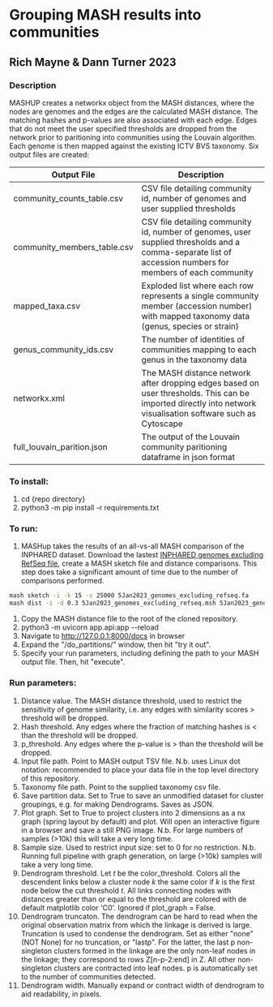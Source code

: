 # Grouping MASH results into communities
## Rich Mayne & Dann Turner 2023

### Description
MASHUP creates a networkx object from the MASH distances, where the nodes are genomes and the edges are the calculated MASH distance. The matching hashes and p-values are also associated with each edge. Edges that do not meet the user specified thresholds are dropped from the network prior to paritioning into communities using the Louvain algorithm. Each genome is then mapped against the existing ICTV BVS taxonomy. Six output files are created:

| Output File                                     | Description                                                  |
| ----------------------------------------------- | ------------------------------------------------------------ |
|community_counts_table.csv                       |CSV file detailing community id, number of genomes and user supplied thresholds|
|community_members_table.csv                      |CSV file detailing community id, number of genomes, user supplied thresholds and a comma-separate list of accession numbers for members of each community |
|mapped_taxa.csv                                  |Exploded list where each row represents a single community member (accession number) with mapped taxonomy data (genus, species or strain) |
|genus_community_ids.csv                          |The number of identities of communities mapping to each genus in the taxonomy data | 
|networkx.xml                                     |The MASH distance network after dropping edges based on user thresholds. This can be imported directly into network visualisation software such as Cytoscape |
|full_louvain_parition.json                       |The output of the Louvain community paritioning dataframe in json format | 

### To install:
1. cd {repo directory}
1. python3 -m pip install -r requirements.txt

### To run:
1. MASHup takes the results of an all-vs-all MASH comparison of the INPHARED dataset.
Download the lastest [INPHARED genomes excluding RefSeq file](https://github.com/RyanCook94/inphared), create a MASH sketch file and distance comparisons. This step does take a significant amount of time due to the number of comparisons performed.
```bash
mash sketch -i -k 15 -s 25000 5Jan2023_genomes_excluding_refseq.fa
mash dist -i -d 0.3 5Jan2023_genomes_excluding_refseq.msh 5Jan2023_genomes_excluding_refseq.mash > 5Jan2023.d0.3.k15.s25000.tsv
```  
1. Copy the MASH distance file to the root of the cloned repository.
1. python3 -m uvicorn app.api:app --reload
1. Navigate to http://127.0.0.1:8000/docs in browser
1. Expand the "/do_partitions/" window, then hit "try it out".
1. Specify your run parameters, including defining the path to your MASH output file. Then, hit "execute".

### Run parameters:
1. Distance value. The MASH distance threshold, used to restrict the sensitivity of genome similarity, i.e. any edges with similarity scores > threshold will be dropped.
1. Hash threshold. Any edges where the fraction of matching hashes is < than the threshold will be dropped.
1. p_threshold. Any edges where the p-value is > than the threshold will be dropped. 
1. Input file path. Point to MASH output TSV file. N.b. uses Linux dot notation: recommended to place your data file in the top level directory of this repository.
1. Taxonomy file path. Point to the supplied taxonomy csv file. 
1. Save partition data. Set to True to save an unmodified dataset for cluster groupings, e.g. for making Dendrograms. Saves as JSON.
1. Plot graph. Set to True to project clusters into 2 dimensions as a nx graph (spring layout by default) and plot. Will open an interactive figure in a browser and save a still PNG image. N.b. For large numbers of samples (>10k) this will take a very long time.
1. Sample size. Used to restrict input size: set to 0 for no restriction. N.b. Running full pipeline with graph generation, on large (>10k) samples will take a very long time.
1. Dendrogram threshold. Let *t* be the color_threshold. Colors all the descendent links below a cluster node *k* the same color if *k* is the first node below the cut threshold *t*. All links connecting nodes with distances greater than or equal to the threshold are colored with de default matplotlib color 'C0'. Ignored if plot_graph = False.
1. Dendrogram truncaton. The dendrogram can be hard to read when the original observation matrix from which the linkage is derived is large. Truncation is used to condense the dendrogram. Set as either "none" (NOT None) for no truncation, or "lastp". For the latter, the last p non-singleton clusters formed in the linkage are the only non-leaf nodes in the linkage; they correspond to rows Z[n-p-2:end] in Z. All other non-singleton clusters are contracted into leaf nodes. p is automatically set to the number of communities detected.
1. Dendrogram width. Manually expand or contract width of dendrogram to aid readability, in pixels.

